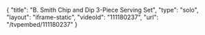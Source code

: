 {
    "title": "B. Smith Chip and Dip 3-Piece Serving Set",
    "type": "solo",
    "layout": "iframe-static",
    "videoId": "111180237",
    "url": "\/tvpembed\/111180237"
}